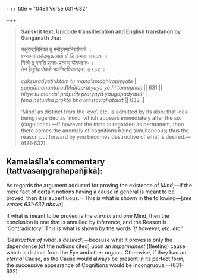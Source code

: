+++
title = "0481 Verse 631-632"

+++
> **Sanskrit text, Unicode transliteration and English translation by Ganganath Jha:** 
>
> चक्षुराद्यतिरिक्तं तु मनोऽस्माभिरपीष्यते ।  
> षण्णामनन्तरोद्भूतप्रत्ययो यो हि तन्मनः ॥ ६३१ ॥  
> नित्ये तु मनसि प्राप्ताः प्रत्यया यौगपद्यतः ।  
> तेन हेतुरिह प्रोक्तो भवतीष्टविघातकृत् ॥ ६३२ ॥ 
>
> *cakṣurādyatiriktaṃ tu mano'smābhirapīṣyate* \|  
> *ṣaṇṇāmanantarodbhūtapratyayo yo hi tanmanaḥ* \|\| 631 \|\|  
> *nitye tu manasi prāptāḥ pratyayā yaugapadyataḥ* \|  
> *tena heturiha prokto bhavatīṣṭavighātakṛt* \|\| 632 \|\| 
>
> ‘Mind’ as distinct from the ‘eye’, etc. is admitted by its also; that idea being regarded as ‘mind’ which appears immediately after the six (cognitions).—If however the mind is regarded as permanent, then there comes the anomaly of cognitions being simultaneous; thus the reason put forward by you becomes destructive of what is desired.—(631-632)



## Kamalaśīla’s commentary (tattvasaṃgrahapañjikā):

As regards the argument adduced for proving the existence of *Mind*,—if the mere fact of certain notions having a cause in general is meant to be proved, then it is superfluous.—This is what is shown in the following—[*see verses 631-632 above*]

If what is meant to be proved is the *eternal* and *one* Mind, then the conclusion is one that is annulled by Inference, and the Reason is ‘Contradictory’. This is what is shown by the words ‘*If however, etc*. *etc*.’

‘*Destructive of what is desired*’;—because what it proves is only the dependence (of the notions cited) upon an *impermanent* (fleeting) cause which is distinct from the Eye and other organs. Otherwise, if they had an *eternal* Cause, as the Cause would always be present in its perfect form, the successive appearance of Cognitions would be incongruous.—(631-632)


